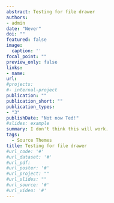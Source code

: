```yaml
---
abstract: Testing for file drawer
authors:
- admin
date: "Never"
doi: ""
featured: false
image:
  caption: ''
focal_point: ""
preview_only: false
links:
- name: 
url: 
#projects:
#- internal-project
publication: ""
publication_short: ""
publication_types:
- "3"
publishDate: "Not now Ted!"
#slides: example
summary: I don't think this will work.
tags:
  - Source Themes
title: Testing for file drawer
#url_code: '#'
#url_dataset: '#'
#url_pdf: 
#url_poster: '#'
#url_project: ""
#url_slides: ""
#url_source: '#'
#url_video: '#'
---
```

  